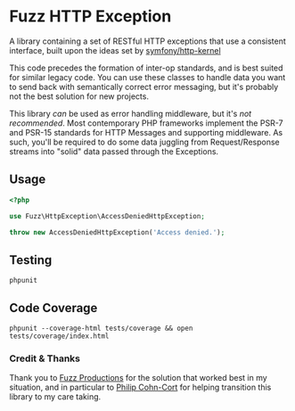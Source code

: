 Fuzz HTTP Exception
===================

A library containing a set of RESTful HTTP exceptions that use a consistent interface, built upon the ideas set by [symfony/http-kernel](https://github.com/symfony/http-kernel)

This code precedes the formation of inter-op standards, and is best suited for similar legacy code. You can use 
these classes to handle data you want to send back with semantically correct error messaging, but it's probably not 
the best solution for new projects.

This library _can_ be used as error handling middleware, but it's _not recommended_. Most contemporary PHP 
frameworks implement the PSR-7 and PSR-15 standards for HTTP Messages and supporting middleware. As such, you'll be 
required to do some data juggling from Request/Response streams into "solid" data passed through the Exceptions.

## Usage
```php
<?php

use Fuzz\HttpException\AccessDeniedHttpException;

throw new AccessDeniedHttpException('Access denied.');
```

## Testing
`phpunit`

## Code Coverage
`phpunit --coverage-html tests/coverage && open tests/coverage/index.html`

### Credit & Thanks
Thank you to [Fuzz Productions](https://github.com/fuzz-productions/php-http-exception) for the solution that worked 
best in my situation, and in particular to [Philip Cohn-Cort](https://github.com/Cliabhach) for helping transition this
library to my care taking. 
